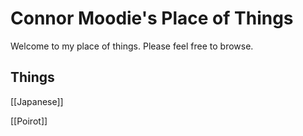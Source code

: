 # Connor Moodie's Place of Things

Welcome to my place of things. Please feel free to browse.

## Things

[[Japanese]]

[[Poirot]]